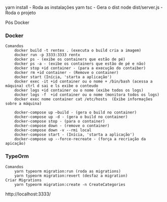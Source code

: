 yarn install - Roda as instalações
yarn tsc - Gera o dist
node dist/server.js - Roda o projeto

Pós Docker

### Docker

    Comandos
    	docker build -t rentex . (executa o build cria a imagem)
    	docker run -p 3333:3333 rentx
    	docker ps - (exibe os containers que estão de pé)
    	docker ps -a - (exibe os containers que estão de pé e não)
    	docker stop +id container - (para a execução do contaiber)
    	docker rm +id container - (Remove o container)
    	docker start (Inícia, 'starta a aplicação')
    	docker exec -it +id container ou o nome + /bin/bash (acessa a máquina) ctrl d sai e ls exibe o conteudo
    	docker logs +id container ou o nome (exibe todos os logs)
    	docker logs -f  +id container ou o nome (monitora todos os logs)
    	docker exec nome container cat /etc/hosts  (Exibe informações sobre a máquina)

    	docker-compose up —build - (gera o build no container)
    	docker-compose up -d - (gera o build no container)
    	docker-compose stop - (para o container)
    	docker-compose down - (remove o container)
    	docker-compose down -v --rmi local
    	docker-compose start - (Inícia, 'starta a aplicação')
    	docker-compose up --force-recreate - (força a recriação da apicação)

### TypeOrm

    Comandos
    	yarn typeorm migration:run (roda as migrations)
    	yarn typeorm migration:revert (desfaz a migration)
    Criar Migrations
    	yarn typeorm migration:create -n CreateCategories

http://localhost:3333/

